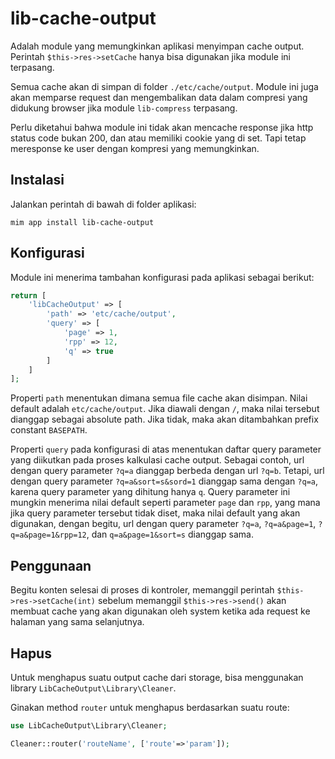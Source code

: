 # lib-cache-output

Adalah module yang memungkinkan aplikasi menyimpan cache output. Perintah
`$this->res->setCache` hanya bisa digunakan jika module ini terpasang.

Semua cache akan di simpan di folder `./etc/cache/output`. Module ini juga
akan memparse request dan mengembalikan data dalam compresi yang didukung
browser jika module `lib-compress` terpasang.

Perlu diketahui bahwa module ini tidak akan mencache response jika http status
code bukan 200, dan atau memiliki cookie yang di set. Tapi tetap meresponse ke
user dengan kompresi yang memungkinkan.

## Instalasi

Jalankan perintah di bawah di folder aplikasi:

```
mim app install lib-cache-output
```

## Konfigurasi

Module ini menerima tambahan konfigurasi pada aplikasi sebagai berikut:

```php
return [
    'libCacheOutput' => [
        'path' => 'etc/cache/output',
        'query' => [
            'page' => 1,
            'rpp' => 12,
            'q' => true
        ]
    ]
];
```

Properti `path` menentukan dimana semua file cache akan disimpan. Nilai default
adalah `etc/cache/output`. Jika diawali dengan `/`, maka nilai tersebut dianggap
sebagai absolute path. Jika tidak, maka akan ditambahkan prefix constant `BASEPATH`.

Properti `query` pada konfigurasi di atas menentukan daftar query parameter
yang diikutkan pada proses kalkulasi cache output. Sebagai contoh, url dengan
query parameter `?q=a` dianggap berbeda dengan url `?q=b`. Tetapi, url dengan
query parameter `?q=a&sort=s&sord=1` dianggap sama dengan `?q=a`, karena query
parameter yang dihitung hanya `q`. Query parameter ini mungkin menerima nilai
default seperti parameter `page` dan `rpp`, yang mana jika query parameter tersebut
tidak diset, maka nilai default yang akan digunakan, dengan begitu, url dengan
query parameter `?q=a`, `?q=a&page=1`, `?q=a&page=1&rpp=12`, dan `q=a&page=1&sort=s`
dianggap sama.

## Penggunaan

Begitu konten selesai di proses di kontroler, memanggil perintah `$this->res->setCache(int)`
sebelum memanggil `$this->res->send()` akan membuat cache yang akan digunakan oleh system
ketika ada request ke halaman yang sama selanjutnya.

## Hapus

Untuk menghapus suatu output cache dari storage, bisa menggunakan library `LibCacheOutput\Library\Cleaner`.

Ginakan method `router` untuk menghapus berdasarkan suatu route:

```php
use LibCacheOutput\Library\Cleaner;

Cleaner::router('routeName', ['route'=>'param']);
```